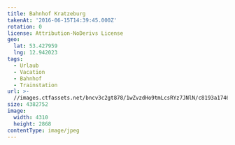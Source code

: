 ```yaml
---
title: Bahnhof Kratzeburg
takenAt: '2016-06-15T14:39:45.000Z'
rotation: 0
license: Attribution-NoDerivs License
geo:
  lat: 53.427959
  lng: 12.942023
tags:
  - Urlaub
  - Vacation
  - Bahnhof
  - Trainstation
url: >-
  //images.ctfassets.net/bncv3c2gt878/1wZvzdHo9tmLcsRYz7JNlN/c8193a1746dd0d15b7f01af7d62dca01/bahnhof-kratzeburg_29094468901_o
size: 4382752
image:
  width: 4310
  height: 2868
contentType: image/jpeg
---
```


